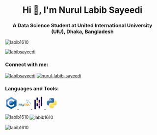 <h1 align="center">Hi 👋, I'm Nurul Labib Sayeedi</h1>
<h3 align="center">A Data Science Student at United International University (UIU), Dhaka, Bangladesh</h3>

<p align="left"> <img src="https://komarev.com/ghpvc/?username=labib1610&label=Profile%20views&color=0e75b6&style=flat" alt="labib1610" /> </p>

<p align="left"> <a href="https://twitter.com/labibsayeedi" target="blank"><img src="https://img.shields.io/twitter/follow/labibsayeedi?logo=twitter&style=for-the-badge" alt="labibsayeedi" /></a> </p>

<h3 align="left">Connect with me:</h3>
<p align="left">
<a href="https://twitter.com/labibsayeedi" target="blank"><img align="center" src="https://raw.githubusercontent.com/rahuldkjain/github-profile-readme-generator/master/src/images/icons/Social/twitter.svg" alt="labibsayeedi" height="30" width="40" /></a>
<a href="https://linkedin.com/in/nurul-labib-sayeedi" target="blank"><img align="center" src="https://raw.githubusercontent.com/rahuldkjain/github-profile-readme-generator/master/src/images/icons/Social/linked-in-alt.svg" alt="nurul-labib-sayeedi" height="30" width="40" /></a>
</p>

<h3 align="left">Languages and Tools:</h3>
<p align="left"> <a href="https://www.cprogramming.com/" target="_blank" rel="noreferrer"> <img src="https://raw.githubusercontent.com/devicons/devicon/master/icons/c/c-original.svg" alt="c" width="40" height="40"/> </a> <a href="https://www.mysql.com/" target="_blank" rel="noreferrer"> <img src="https://raw.githubusercontent.com/devicons/devicon/master/icons/mysql/mysql-original-wordmark.svg" alt="mysql" width="40" height="40"/> </a> <a href="https://pandas.pydata.org/" target="_blank" rel="noreferrer"> <img src="https://raw.githubusercontent.com/devicons/devicon/2ae2a900d2f041da66e950e4d48052658d850630/icons/pandas/pandas-original.svg" alt="pandas" width="40" height="40"/> </a> <a href="https://www.python.org" target="_blank" rel="noreferrer"> <img src="https://raw.githubusercontent.com/devicons/devicon/master/icons/python/python-original.svg" alt="python" width="40" height="40"/> </a> </p>

<p><img align="left" src="https://github-readme-stats.vercel.app/api/top-langs?username=labib1610&show_icons=true&locale=en&layout=compact" alt="labib1610" /></p>

<p>&nbsp;<img align="center" src="https://github-readme-stats.vercel.app/api?username=labib1610&show_icons=true&locale=en" alt="labib1610" /></p>

<p><img align="center" src="https://github-readme-streak-stats.herokuapp.com/?user=labib1610&" alt="labib1610" /></p>
